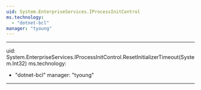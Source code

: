 ```yaml
---
uid: System.EnterpriseServices.IProcessInitControl
ms.technology: 
  - "dotnet-bcl"
manager: "tyoung"
---
```


---
uid: System.EnterpriseServices.IProcessInitControl.ResetInitializerTimeout(System.Int32)
ms.technology: 
  - "dotnet-bcl"
manager: "tyoung"
---
